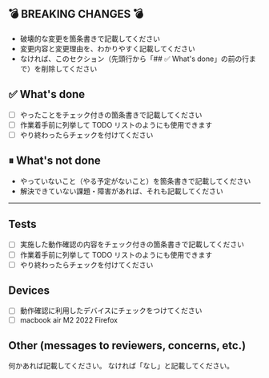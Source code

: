 ## 💣 BREAKING CHANGES 💣

- 破壊的な変更を箇条書きで記載してください
- 変更内容と変更理由を、わかりやすく記載してください
- なければ、このセクション（先頭行から「## ✅ What's done」の前の行まで）を削除してください

## ✅ What's done

- [ ] やったことをチェック付きの箇条書きで記載してください
- [ ] 作業着手前に列挙して TODO リストのようにも使用できます
- [ ] やり終わったらチェックを付けてください

<!-- 該当するものがなければ、このセクション（この行から「---」の前の行まで）を削除してください。 -->

## ⏸ What's not done

- やっていないこと（やる予定がないこと）を箇条書きで記載してください
- 解決できていない課題・障害があれば、それも記載してください

---

<!-- 上の区切りまでを、Auto-mergeを設定するときにコミットメッセージとして設定してください -->

<!-- 該当するものがなければ、このセクション（この行から「## Devices」の前の行まで）を削除してください。 -->

## Tests

- [ ] 実施した動作確認の内容をチェック付きの箇条書きで記載してください
- [ ] 作業着手前に列挙して TODO リストのようにも使用できます
- [ ] やり終わったらチェックを付けてください

<!-- 該当するものがなければ、このセクション（この行から「## Otherの前の行まで）を削除してください。 -->

## Devices

- [ ] 動作確認に利用したデバイスにチェックをつけてください
- [ ] macbook air M2 2022 Firefox

## Other (messages to reviewers, concerns, etc.)

何かあれば記載してください。
なければ「なし」と記載してください。
